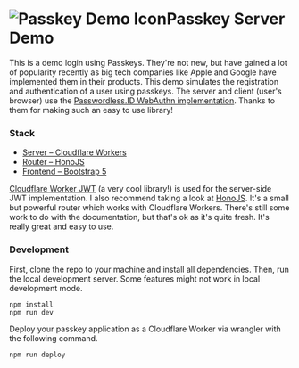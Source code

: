 <h1><img src="https://passkeys.berrysauce.me/assets/img/android-chrome-192x192.png" alt="Passkey Demo Icon">Passkey Server Demo</h1>

This is a demo login using Passkeys. They're not new, but have gained a lot of popularity recently as big tech companies like Apple and Google have implemented them in their products. This demo simulates the registration and authentication of a user using passkeys. The server and client (user's browser) use the [Passwordless.ID WebAuthn implementation](https://github.com/passwordless-id/webauthn). Thanks to them for making such an easy to use library!

### Stack

- [Server – Cloudflare Workers](https://workers.cloudflare.com/)
- [Router – HonoJS](https://hono.dev/)
- [Frontend – Bootstrap 5](https://getbootstrap.com/)

[Cloudflare Worker JWT](https://github.com/tsndr/cloudflare-worker-jwt) (a very cool library!) is used for the server-side JWT implementation. I also recommend taking a look at [HonoJS](https://hono.dev/). It's a small but powerful router which works with Cloudflare Workers. There's still some work to do with the documentation, but that's ok as it's quite fresh. It's really great and easy to use.

### Development

First, clone the repo to your machine and install all dependencies.
Then, run the local development server. Some features might not work in local development mode.

```
npm install
npm run dev
```

Deploy your passkey application as a Cloudflare Worker via wrangler with the following command.

```
npm run deploy
```

